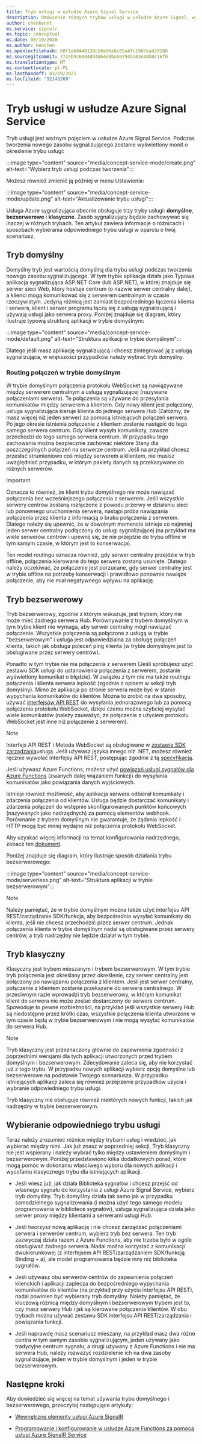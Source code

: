 ```yaml
---
title: Tryb usługi w usłudze Azure Signal Service
description: Omówienie różnych trybów usługi w usłudze Azure Signal, wyjaśnij różnice i odpowiednie scenariusze użytkownika
author: chenkennt
ms.service: signalr
ms.topic: conceptual
ms.date: 08/19/2020
ms.author: kenchen
ms.openlocfilehash: 60f1ab0440120cb9a96e6c05a4fc1987ead29188
ms.sourcegitcommit: 772eb9c6684dd4864e0ba507945a83e48b8c16f0
ms.translationtype: MT
ms.contentlocale: pl-PL
ms.lasthandoff: 03/19/2021
ms.locfileid: "92143260"
---
```

# <a name="service-mode-in-azure-signalr-service"></a>Tryb usługi w usłudze Azure Signal Service

Tryb usługi jest ważnym pojęciem w usłudze Azure Signal Service. Podczas tworzenia nowego zasobu sygnalizującego zostanie wyświetlony monit o określenie trybu usługi:

:::image type="content" source="media/concept-service-mode/create.png" alt-text="Wybierz tryb usługi podczas tworzenia":::

Możesz również zmienić ją później w menu Ustawienia:

:::image type="content" source="media/concept-service-mode/update.png" alt-text="Aktualizowanie trybu usługi":::

Usługa Azure sygnalizująca obecnie obsługuje trzy tryby usługi: **domyślne**, **bezserwerowe** i **klasyczne**. Zasób sygnalizujący będzie zachowywać się inaczej w różnych trybach. Ten artykuł zawiera informacje o różnicach i sposobach wybierania odpowiedniego trybu usługi w oparciu o twój scenariusz.

## <a name="default-mode"></a>Tryb domyślny

Domyślny tryb jest wartością domyślną dla trybu usługi podczas tworzenia nowego zasobu sygnalizującego. W tym trybie aplikacja działa jako Typowa aplikacja sygnalizująca ASP.NET Core (lub ASP.NET), w której znajduje się serwer sieci Web, który hostuje centrum (o nazwie serwer centralny dalej), a klienci mogą komunikować się z serwerem centralnym w czasie rzeczywistym. Jedyną różnicą jest zamiast bezpośredniego łączenia klienta i serwera, klient i serwer programu łączą się z usługą sygnalizującą i używają usługi jako serwera proxy. Poniżej znajduje się diagram, który ilustruje typową strukturę aplikacji w trybie domyślnym:

:::image type="content" source="media/concept-service-mode/default.png" alt-text="Struktura aplikacji w trybie domyślnym":::

Dlatego jeśli masz aplikację sygnalizującą i chcesz zintegrować ją z usługą sygnalizująca, w większości przypadków należy wybrać tryb domyślny.

### <a name="connection-routing-in-default-mode"></a>Routing połączeń w trybie domyślnym

W trybie domyślnym połączenia protokołu WebSocket są nawiązywane między serwerem centralnym a usługą sygnalizującej (nazywane połączeniami serwera). Te połączenia są używane do przesyłania komunikatów między serwerem a klientem. Gdy nowy klient jest połączony, usługa sygnalizująca kieruje klienta do jednego serwera Hub (Załóżmy, że masz więcej niż jeden serwer) za pomocą istniejących połączeń serwera. Po jego okresie istnienia połączenie z klientem zostanie nastąpić do tego samego serwera centrum. Gdy klient wysyła komunikaty, zawsze przechodzi do tego samego serwera centrum. W przypadku tego zachowania można bezpiecznie zachować niektóre Stany dla poszczególnych połączeń na serwerze centrum. Jeśli na przykład chcesz przesłać strumieniowo coś między serwerem a klientem, nie musisz uwzględniać przypadku, w którym pakiety danych są przekazywane do różnych serwerów.

> [!IMPORTANT]
> Oznacza to również, że klient trybu domyślnego nie może nawiązać połączenia bez wcześniejszego połączenia z serwerem. Jeśli wszystkie serwery centrów zostaną rozłączone z powodu przerwy w działaniu sieci lub ponownego uruchomienia serwera, nastąpi próba nawiązania połączenia przez klienta z informacją o braku połączenia z serwerem. Dlatego należy się upewnić, że w dowolnym momencie istnieje co najmniej jeden serwer centralny podłączony do usługi sygnalizującej (na przykład ma wiele serwerów centrów i upewnij się, że nie przejdzie do trybu offline w tym samym czasie, w którym jest to konserwacja).

Ten model routingu oznacza również, gdy serwer centralny przejdzie w tryb offline, połączenia kierowane do tego serwera zostaną usunięte. Dlatego należy oczekiwać, że połączenie jest porzucane, gdy serwer centralny jest w trybie offline na potrzeby konserwacji i prawidłowo ponownie nawiąże połączenie, aby nie miał negatywnego wpływu na aplikację.

## <a name="serverless-mode"></a>Tryb bezserwerowy

Tryb bezserwerowy, zgodnie z którym wskazuje, jest trybem, który nie może mieć żadnego serwera Hub. Porównywanie z trybem domyślnym w tym trybie klient nie wymaga, aby serwer centralny mógł nawiązać połączenie. Wszystkie połączenia są połączone z usługą w trybie "bezserwerowym" i usługa jest odpowiedzialna za obsługę połączeń klienta, takich jak obsługa poleceń ping klienta (w trybie domyślnym jest to obsługiwane przez serwery centrów).

Ponadto w tym trybie nie ma połączenia z serwerem (Jeśli spróbujesz użyć zestawu SDK usługi do ustanowienia połączenia z serwerem, zostanie wyświetlony komunikat o błędzie). W związku z tym nie ma także routingu połączenia i klienta serwera lepkość (zgodnie z opisem w sekcji tryb domyślny). Mimo że aplikacja po stronie serwera może być w stanie wypychania komunikatów do klientów. Można to zrobić na dwa sposoby, używać [interfejsów API REST](https://github.com/Azure/azure-signalr/blob/dev/docs/rest-api.md) do wysyłania jednorazowego lub za pomocą połączenia protokołu WebSocket, dzięki czemu można szybciej wysyłać wiele komunikatów (należy zauważyć, że połączenie z użyciem protokołu WebSocket jest inne niż połączenie z serwerem).

> [!NOTE]
> Interfejs API REST i Metoda WebSocket są obsługiwane w [zestawie SDK zarządzania](https://github.com/Azure/azure-signalr/blob/dev/docs/management-sdk-guide.md)usługą. Jeśli używasz języka innego niż .NET, możesz również ręcznie wywołać interfejsy API REST, postępując zgodnie z tą [specyfikacją](https://github.com/Azure/azure-signalr/blob/dev/docs/rest-api.md).
>
> Jeśli używasz Azure Functions, możesz użyć [powiązań usługi sygnałów dla Azure Functions](../azure-functions/functions-bindings-signalr-service.md) (zwanych dalej wiązaniem funkcji) do wysyłania komunikatów jako powiązania danych wyjściowych.

Istnieje również możliwość, aby aplikacja serwera odbierał komunikaty i zdarzenia połączenia od klientów. Usługa będzie dostarczać komunikaty i zdarzenia połączeń do wstępnie skonfigurowanych punktów końcowych (nazywanych jako nadrzędnych) za pomocą elementów webhook. Porównanie z trybem domyślnym nie gwarantuje, że żądania lepkość i HTTP mogą być mniej wydajne niż połączenia protokołu WebSocket.

Aby uzyskać więcej informacji na temat konfigurowania nadrzędnego, zobacz ten [dokument](./concept-upstream.md).

Poniżej znajduje się diagram, który ilustruje sposób działania trybu bezserwerowego:

:::image type="content" source="media/concept-service-mode/serverless.png" alt-text="Struktura aplikacji w trybie bezserwerowym":::

> [!NOTE]
> Należy pamiętać, że w trybie domyślnym można także użyć interfejsu API REST/zarządzanie SDK/funkcja, aby bezpośrednio wysyłać komunikaty do klienta, jeśli nie chcesz przechodzić przez serwer centrum. Jednak połączenia klienta w trybie domyślnym nadal są obsługiwane przez serwery centrów, a tryb nadrzędny nie będzie działał w tym trybie.

## <a name="classic-mode"></a>Tryb klasyczny

Klasyczny jest trybem mieszanym i trybem bezserwerowym. W tym trybie tryb połączenia jest określany przez określenie, czy serwer centralny jest połączony po nawiązaniu połączenia z klientem. Jeśli jest serwer centralny, połączenie z klientem zostanie przekazane do serwera centralnego. W przeciwnym razie wprowadzi tryb bezserwerowy, w którym komunikat klient do serwera nie może zostać dostarczony do serwera centrum. Spowoduje to pewne rozbieżności, na przykład jeśli wszystkie serwery Hub są niedostępne przez krótki czas, wszystkie połączenia klienta utworzone w tym czasie będą w trybie bezserwerowym i nie mogą wysyłać komunikatów do serwera Hub.

> [!NOTE]
> Tryb klasyczny jest przeznaczony głównie do zapewnienia zgodności z poprzednimi wersjami dla tych aplikacji utworzonych przed trybem domyślnym i bezserwerowym. Zdecydowanie zaleca się, aby nie korzystać już z tego trybu. W przypadku nowych aplikacji wybierz opcję domyślne lub bezserwerowe na podstawie Twojego scenariusza. W przypadku istniejących aplikacji zaleca się również przejrzenie przypadków użycia i wybranie odpowiedniego trybu usługi.

Tryb klasyczny nie obsługuje również niektórych nowych funkcji, takich jak nadrzędny w trybie bezserwerowym.

## <a name="choose-the-right-service-mode"></a>Wybieranie odpowiedniego trybu usługi

Teraz należy zrozumieć różnice między trybami usług i wiedzieć, jak wybierać między nimi. Jak już znasz w poprzedniej sekcji, Tryb klasyczny nie jest wspierany i należy wybrać tylko między ustawieniem domyślnym i bezserwerowym. Poniżej przedstawiono kilka dodatkowych porad, które mogą pomóc w dokonaniu właściwego wyboru dla nowych aplikacji i wycofaniu klasycznego trybu dla istniejących aplikacji.

* Jeśli wiesz już, jak działa Biblioteka sygnałów i chcesz przejść od własnego sygnału do korzystania z usługi Azure Signal Service, wybierz tryb domyślny. Tryb domyślny działa tak samo jak w przypadku samodzielnego sygnalizowania (i można użyć tego samego modelu programowania w bibliotece sygnałów), usługa sygnalizująca działa jako serwer proxy między klientami a serwerami usługi Hub.

* Jeśli tworzysz nową aplikację i nie chcesz zarządzać połączeniami serwera i serwerów centrum, wybierz tryb bez serwera. Ten tryb zazwyczaj działa razem z Azure Functions, aby nie trzeba było w ogóle obsługiwać żadnego serwera. Nadal można korzystać z komunikacji dwukierunkowej (z interfejsem API REST/zarządzaniem SDK/funkcją Binding + a), ale model programowania będzie inny niż biblioteka sygnałów.

* Jeśli używasz obu serwerów centrów do zapewnienia połączeń klienckich i aplikacji zaplecza do bezpośredniego wypychania komunikatów do klientów (na przykład przy użyciu interfejsu API REST), nadal powinien być wybierany tryb domyślny. Należy pamiętać, że kluczową różnicą między domyślnym i bezserwerowym trybem jest to, czy masz serwery Hub i jak są kierowane połączenia klientów. W obu trybach można używać zestawu SDK interfejsu API REST/zarządzania i powiązania funkcji.

* Jeśli naprawdę masz scenariusz mieszany, na przykład masz dwa różne centra w tym samym zasobie sygnalizującym, jeden używany jako tradycyjne centrum sygnału, a drugi używany z Azure Functions i nie ma serwera Hub, należy rozważyć rozdzielenie ich na dwa zasoby sygnalizujące, jeden w trybie domyślnym i jeden w trybie bezserwerowym.

## <a name="next-steps"></a>Następne kroki

Aby dowiedzieć się więcej na temat używania trybu domyślnego i bezserwerowego, przeczytaj następujące artykuły:

* [Wewnętrzne elementy usługi Azure SignalR](signalr-concept-internals.md)

* [Programowanie i konfigurowanie w usłudze Azure Functions za pomocą usługi Azure SignalR Service](signalr-concept-serverless-development-config.md)